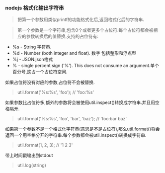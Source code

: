 ### nodejs 格式化输出字符串

> 把第一个参数用类似printf的功能格式化后,返回格式化后的字符串.

> 第一个参数是一个字符串,包含0个或者更多个占位符.每个占位符都会被相应的参数转换后的值替换.支持的占位符有:

- %s - String 字符串.
- %d - Number (both integer and float). 数字 包括整形和浮点型
- %j - JSON.json格式
- % - single percent sign ('%'). This does not consume an argument.单个百分号,这占一个占位符空间.

如果占位符没有对应的参数,占位符不会被替换.
> util.format('%s:%s', 'foo'); // 'foo:%s'

如果参数比占位符多,额外的参数将会被使用util.inspect()转换成字符串.并且用空格隔开.
> util.format('%s:%s', 'foo', 'bar', 'baz'); // 'foo:bar baz'

如果第一个参数不是一个格式化字符串(意思是不是占位符),那么util.format()将会返回一个用空格分开的字符串.每个参数都会被util.inspect()转换成字符串.
> util.format(1, 2, 3); // '1 2 3'

带上时间戳输出到stdout
>  util.log(string)    